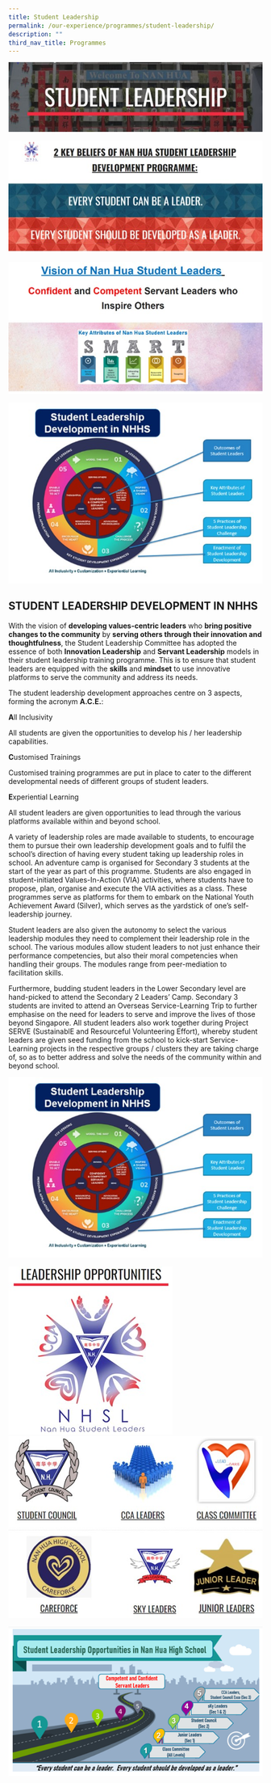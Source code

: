 ```yaml
---
title: Student Leadership
permalink: /our-experience/programmes/student-leadership/
description: ""
third_nav_title: Programmes
---
```

![](/images/student%20leadership.jpg)

![](/images/student%20leadership%202.jpg)

![](/images/student%20leadership%203.jpg)

![](/images/student%20leadership%204.jpg)

## STUDENT LEADERSHIP DEVELOPMENT IN NHHS

With the vision of **developing values-centric leaders** who **bring positive changes to the community** by **serving others through their innovation and thoughtfulness**, the Student Leadership Committee has adopted the essence of both **Innovation Leadership** and **Servant Leadership** models in their student leadership training programme. This is to ensure that student leaders are equipped with the **skills** and **mindset** to use innovative platforms to serve the community and address its needs.

The student leadership development approaches centre on 3 aspects, forming the acronym **A.C.E.**:

**A**ll Inclusivity

All students are given the opportunities to develop his / her leadership capabilities.

**C**ustomised Trainings

Customised training programmes are put in place to cater to the different developmental needs of different groups of student leaders.

**E**xperiential Learning

All student leaders are given opportunities to lead through the various platforms available within and beyond school.

A variety of leadership roles are made available to students, to encourage them to pursue their own leadership development goals and to fulfil the school’s direction of having every student taking up leadership roles in school. An adventure camp is organised for Secondary 3 students at the start of the year as part of this programme. Students are also engaged in student-initiated Values-In-Action (VIA) activities, where students have to propose, plan, organise and execute the VIA activities as a class. These programmes serve as platforms for them to embark on the National Youth Achievement Award (Silver), which serves as the yardstick of one’s self-leadership journey.

Student leaders are also given the autonomy to select the various leadership modules they need to complement their leadership role in the school. The various modules allow student leaders to not just enhance their performance competencies, but also their moral competencies when handling their groups. The modules range from peer-mediation to facilitation skills.

Furthermore, budding student leaders in the Lower Secondary level are hand-picked to attend the Secondary 2 Leaders’ Camp. Secondary 3 students are invited to attend an Overseas Service-Learning Trip to further emphasise on the need for leaders to serve and improve the lives of those beyond Singapore. All student leaders also work together during Project SERVE (SustainablE and Resourceful Volunteering Effort), whereby student leaders are given seed funding from the school to kick-start Service-Learning projects in the respective groups / clusters they are taking charge of, so as to better address and solve the needs of the community within and beyond school.

![](/images/student%20leadership%204.jpg)

![](/images/student%20leadership%205.jpg)
![](/images/student%20leadership%20%206.jpg)

![](/images/student%20leadership%207.png)